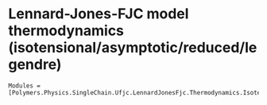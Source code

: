 # Lennard-Jones-FJC model thermodynamics (isotensional/asymptotic/reduced/legendre)

```@autodocs
Modules = [Polymers.Physics.SingleChain.Ufjc.LennardJonesFjc.Thermodynamics.Isotensional.Asymptotic.Reduced.Legendre]
```
